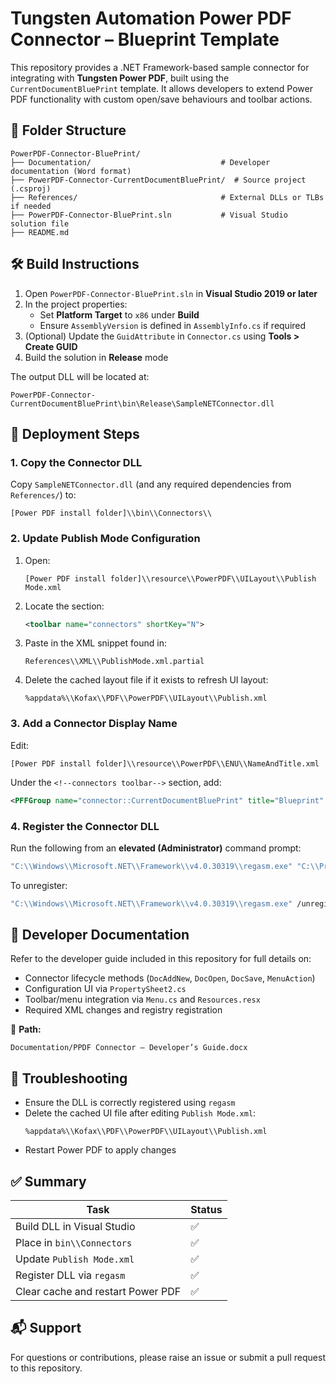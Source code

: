 # Tungsten Automation Power PDF Connector – Blueprint Template

This repository provides a .NET Framework-based sample connector for integrating with **Tungsten Power PDF**, built using the `CurrentDocumentBluePrint` template. It allows developers to extend Power PDF functionality with custom open/save behaviours and toolbar actions.

## 📁 Folder Structure

```
PowerPDF-Connector-BluePrint/
├── Documentation/                             # Developer documentation (Word format)
├── PowerPDF-Connector-CurrentDocumentBluePrint/  # Source project (.csproj)
├── References/                                # External DLLs or TLBs if needed
├── PowerPDF-Connector-BluePrint.sln           # Visual Studio solution file
├── README.md
```

## 🛠 Build Instructions

1. Open `PowerPDF-Connector-BluePrint.sln` in **Visual Studio 2019 or later**
2. In the project properties:
   - Set **Platform Target** to `x86` under **Build**
   - Ensure `AssemblyVersion` is defined in `AssemblyInfo.cs` if required
3. (Optional) Update the `GuidAttribute` in `Connector.cs` using **Tools > Create GUID**
4. Build the solution in **Release** mode

The output DLL will be located at:
```
PowerPDF-Connector-CurrentDocumentBluePrint\bin\Release\SampleNETConnector.dll
```

## 🚀 Deployment Steps

### 1. Copy the Connector DLL

Copy `SampleNETConnector.dll` (and any required dependencies from `References/`) to:
```
[Power PDF install folder]\\bin\\Connectors\\
```

### 2. Update Publish Mode Configuration

1. Open:
   ```
   [Power PDF install folder]\\resource\\PowerPDF\\UILayout\\Publish Mode.xml
   ```
2. Locate the section:
   ```xml
   <toolbar name="connectors" shortKey="N">
   ```
3. Paste in the XML snippet found in:
   ```
   References\\XML\\PublishMode.xml.partial
   ```
4. Delete the cached layout file if it exists to refresh UI layout:
   ```
   %appdata%\\Kofax\\PDF\\PowerPDF\\UILayout\\Publish.xml
   ```

### 3. Add a Connector Display Name

Edit:
```
[Power PDF install folder]\\resource\\PowerPDF\\ENU\\NameAndTitle.xml
```

Under the `<!--connectors toolbar-->` section, add:
```xml
<PFFGroup name="connector::CurrentDocumentBluePrint" title="Blueprint" />
```

### 4. Register the Connector DLL

Run the following from an **elevated (Administrator)** command prompt:

```cmd
"C:\\Windows\\Microsoft.NET\\Framework\\v4.0.30319\\regasm.exe" "C:\\Program Files (x86)\\Kofax\\Power PDF 51\\bin\\Connectors\\SampleNETConnector.dll" /codebase
```

To unregister:
```cmd
"C:\\Windows\\Microsoft.NET\\Framework\\v4.0.30319\\regasm.exe" /unregister "C:\\Program Files (x86)\\Kofax\\Power PDF 51\\bin\\Connectors\\SampleNETConnector.dll"
```

## 📄 Developer Documentation

Refer to the developer guide included in this repository for full details on:
- Connector lifecycle methods (`DocAddNew`, `DocOpen`, `DocSave`, `MenuAction`)
- Configuration UI via `PropertySheet2.cs`
- Toolbar/menu integration via `Menu.cs` and `Resources.resx`
- Required XML changes and registry registration

📄 **Path:**
```
Documentation/PPDF Connector – Developer’s Guide.docx
```

## 🧹 Troubleshooting

- Ensure the DLL is correctly registered using `regasm`
- Delete the cached UI file after editing `Publish Mode.xml`:
  ```
  %appdata%\\Kofax\\PDF\\PowerPDF\\UILayout\\Publish.xml
  ```
- Restart Power PDF to apply changes

## ✅ Summary

| Task                              | Status |
|-----------------------------------|--------|
| Build DLL in Visual Studio        | ✅     |
| Place in `bin\\Connectors`        | ✅     |
| Update `Publish Mode.xml`         | ✅     |
| Register DLL via `regasm`         | ✅     |
| Clear cache and restart Power PDF | ✅     |

## 📬 Support

For questions or contributions, please raise an issue or submit a pull request to this repository.